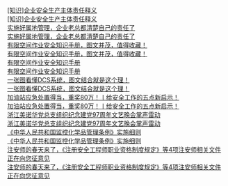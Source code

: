   
[[知识]企业安全生产主体责任释义](http://www.dianyue.me/archives/677/o2454gc8oq02ulkk/)  
[[知识]企业安全生产主体责任释义](http://www.dianyue.me/archives/677/o2454gc8oq02ulkk/)  
[实施好属地管理，企业老总都清楚自己的责任了](http://www.dianyue.me/archives/693/f5c280rtaa2bvo09/)  
[实施好属地管理，企业老总都清楚自己的责任了](http://www.dianyue.me/archives/693/f5c280rtaa2bvo09/)  
[有限空间作业安全知识手册，图文并茂，值得收藏！](http://www.dianyue.me/archives/532/tyd3ly24635v5qpu/)  
[有限空间作业安全知识手册，图文并茂，值得收藏！](http://www.dianyue.me/archives/532/tyd3ly24635v5qpu/)  
[有限空间作业安全知识手册](http://www.dianyue.me/archives/969/281a1d5mplxq7o1t/)  
[有限空间作业安全知识手册](http://www.dianyue.me/archives/969/281a1d5mplxq7o1t/)  
[一张图看懂DCS系统，图文结合就是这个理！](http://www.dianyue.me/archives/091/7nj7bt8wb0pgv6x7/)  
[一张图看懂DCS系统，图文结合就是这个理！](http://www.dianyue.me/archives/091/7nj7bt8wb0pgv6x7/)  
[加油站应急处置得当，重奖80万！丨给安全工作的五点新启示！](http://www.dianyue.me/archives/156/wj70ru6dylgzi1s6/)  
[加油站应急处置得当，重奖80万！丨给安全工作的五点新启示！](http://www.dianyue.me/archives/156/wj70ru6dylgzi1s6/)  
[浙江美诺华党总支组织纪念建党97周年文艺晚会掌声雷动](http://www.dianyue.me/archives/027/anuul618hay12x8i/)  
[浙江美诺华党总支组织纪念建党97周年文艺晚会掌声雷动](http://www.dianyue.me/archives/027/anuul618hay12x8i/)  
[《中华人民共和国监控化学品管理条例》实施细则](http://www.dianyue.me/archives/106/7cvozwltywvfio7p/)  
[《中华人民共和国监控化学品管理条例》实施细则](http://www.dianyue.me/archives/106/7cvozwltywvfio7p/)  
[注安师的春天来了，《注册安全工程师职业资格制度规定》等4项注安师相关文件正在向您征意见](http://www.dianyue.me/archives/470/o2tze8pa0hqzkibo/)  
[注安师的春天来了，《注册安全工程师职业资格制度规定》等4项注安师相关文件正在向您征意见](http://www.dianyue.me/archives/470/o2tze8pa0hqzkibo/)
